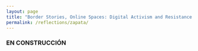 ```yaml
---
layout: page
title: "Border Stories, Online Spaces: Digital Activism and Resistance Journalism through BorderlandsDH"
permalink: /reflections/zapata/
---
```


### EN CONSTRUCCIÓN
